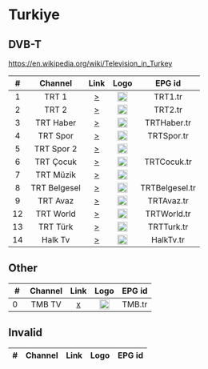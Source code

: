 <h1>Turkiye</h1>

<h2>DVB-T</h2>

https://en.wikipedia.org/wiki/Television_in_Turkey

| #  |   Channel    |                           Link                            |                                                      Logo                                                       |     EPG id     |
|:--:|:------------:|:---------------------------------------------------------:|:---------------------------------------------------------------------------------------------------------------:|:--------------:|
| 1  |    TRT 1     |     [>](https://tv-trt1.medya.trt.com.tr/master.m3u8)     |                            <img height="20" src="https://i.imgur.com/j786OLG.png"/>                             |    TRT1.tr     |
| 2  |    TRT 2     |     [>](https://tv-trt2.medya.trt.com.tr/master.m3u8)     |                            <img height="20" src="https://i.imgur.com/lNWrOE2.png"/>                             |    TRT2.tr     |
| 3  |  TRT Haber   |   [>](https://tv-trthaber.medya.trt.com.tr/master.m3u8)   |                            <img height="20" src="https://i.imgur.com/OVfo8Ab.png"/>                             |  TRTHaber.tr   |
| 4  |   TRT Spor   |   [>](https://tv-trtspor1.medya.trt.com.tr/master.m3u8)   |                            <img height="20" src="https://i.imgur.com/N2wGZyf.png"/>                             |   TRTSpor.tr   |
| 5  |  TRT Spor 2  |   [>](https://tv-trtspor2.medya.trt.com.tr/master.m3u8)   |                            <img height="20" src="https://i.imgur.com/ysKteM8.png"/>                             |
| 6  |  TRT Çocuk   |   [>](https://tv-trtcocuk.medya.trt.com.tr/master.m3u8)   |                            <img height="20" src="https://i.imgur.com/QLFmD6d.png"/>                             |  TRTCocuk.tr   |
| 7  |  TRT Müzik   |   [>](https://tv-trtmuzik.medya.trt.com.tr/master.m3u8)   |                            <img height="20" src="https://i.imgur.com/fIVFCEd.png"/>                             |
| 8  | TRT Belgesel | [>](https://tv-trtbelgesel.medya.trt.com.tr/master.m3u8)  |                            <img height="20" src="https://i.imgur.com/MGO87pe.png"/>                             | TRTBelgesel.tr |
| 9  |   TRT Avaz   |   [>](https://tv-trtavaz.medya.trt.com.tr/master.m3u8)    |                            <img height="20" src="https://i.imgur.com/VhTwXu5.png"/>                             |   TRTAvaz.tr   |
| 12 |  TRT World   |   [>](https://tv-trtworld.medya.trt.com.tr/master.m3u8)   |                            <img height="20" src="https://i.imgur.com/JEA2xpv.png"/>                             |  TRTWorld.tr   |
| 13 |   TRT Türk   |   [>](https://tv-trtturk.medya.trt.com.tr/master.m3u8)    |                            <img height="20" src="https://i.imgur.com/OSTOQNw.png"/>                             |   TRTTurk.tr   |
| 14 |   Halk Tv    | [>](https://halktv.blutv.com/blutv_halktv_live/live.m3u8) | <img height="20" src="https://github.com/tv-logo/tv-logos/blob/main/countries/turkey/halk-tv-tr.png?raw=true"/> |   HalkTv.tr    |

<h2>Other</h2>

|  #   | Channel |                              Link                              |                                           Logo                                            | EPG id |
|:----:|:-------:|:--------------------------------------------------------------:|:-----------------------------------------------------------------------------------------:|:------:|
| 0    | TMB TV  | [x](https://www.tvkaista.net/stream-forwarder/get.php?x=TMBTV) | <img height="20" src="https://upload.wikimedia.org/wikipedia/az/c/c2/TMB_TV_loqosu.png"/> | TMB.tr |

<h2>Invalid</h2>

| # | Channel | Link | Logo | EPG id |
|:-:|:-------:|:----:|:----:|:------:|
